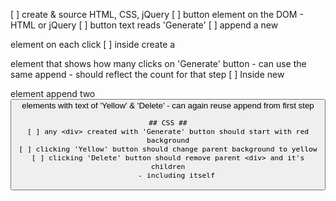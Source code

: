 [ ] create & source HTML, CSS, jQuery
[ ] button element on the DOM
    - HTML or jQuery
    [ ] button text reads 'Generate'
    [ ] append a new <div> element on each click
        [ ] inside create a <p> element that shows how many clicks on 'Generate' button
            - can use the same append
            - should reflect the count for that step
    [ ] Inside new <div> element append two <button> elements with text of 'Yellow' & 'Delete'
        - can again reuse append from first step
    
    ## CSS ##
    [ ] any <div> created with 'Generate' button should start with red background
    [ ] clicking 'Yellow' button should change parent background to yellow
    [ ] clicking 'Delete' button should remove parent <div> and it's children
        - including itself
    